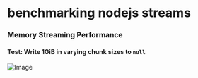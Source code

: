 # benchmarking nodejs streams

### Memory Streaming Performance
#### Test: Write 1GiB in varying chunk sizes to `null`
![Image](https://plot.ly/~venkatperi/42.png?share_key=awtG8lMNLpAIYNFjVJtAvC")


